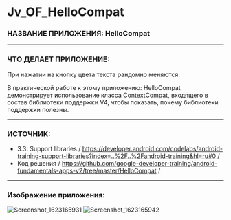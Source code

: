 # Jv_OF_HelloCompat

### НАЗВАНИЕ ПРИЛОЖЕНИЯ: HelloCompat

------------------------------

### ЧТО ДЕЛАЕТ ПРИЛОЖЕНИЕ:

При нажатии на кнопку цвета текста рандомно меняются.

В практической работе к этому приложению:
HelloCompat демонстрирует использование класса ContextCompat, входящего в состав библиотеки поддержки V4, чтобы показать, почему библиотеки поддержки полезны.

------------------------------

### ИСТОЧНИК:

* 3.3: Support libraries / https://developer.android.com/codelabs/android-training-support-libraries?index=..%2F..%2Fandroid-training&hl=ru#0 /
* Код решения / https://github.com/google-developer-training/android-fundamentals-apps-v2/tree/master/HelloCompat /

------------------------------

### Изображение приложения:

![Screenshot_1623165931](https://user-images.githubusercontent.com/77355204/121214215-8e642500-c887-11eb-92aa-19dd7244f2e1.png)
![Screenshot_1623165942](https://user-images.githubusercontent.com/77355204/121214219-8f955200-c887-11eb-8447-40d51bc13004.png)

